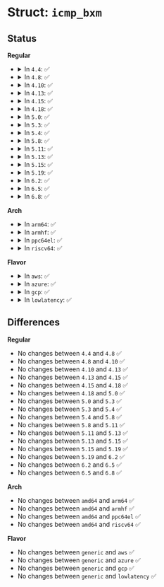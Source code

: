 # Struct: <code>icmp_bxm</code>

## Status
<b>Regular</b>
<ul>
<li>
<details>
<summary>In <code>4.4</code>: ✅</summary>

```c
struct icmp_bxm {
    struct sk_buff *skb;
    int offset;
    int data_len;
    struct (anon) data;
    int head_len;
    struct ip_options_data replyopts;
};
```
</details>
</li>
<li>
<details>
<summary>In <code>4.8</code>: ✅</summary>

```c
struct icmp_bxm {
    struct sk_buff *skb;
    int offset;
    int data_len;
    struct (anon) data;
    int head_len;
    struct ip_options_data replyopts;
};
```
</details>
</li>
<li>
<details>
<summary>In <code>4.10</code>: ✅</summary>

```c
struct icmp_bxm {
    struct sk_buff *skb;
    int offset;
    int data_len;
    struct (anon) data;
    int head_len;
    struct ip_options_data replyopts;
};
```
</details>
</li>
<li>
<details>
<summary>In <code>4.13</code>: ✅</summary>

```c
struct icmp_bxm {
    struct sk_buff *skb;
    int offset;
    int data_len;
    struct (anon) data;
    int head_len;
    struct ip_options_data replyopts;
};
```
</details>
</li>
<li>
<details>
<summary>In <code>4.15</code>: ✅</summary>

```c
struct icmp_bxm {
    struct sk_buff *skb;
    int offset;
    int data_len;
    struct (anon) data;
    int head_len;
    struct ip_options_data replyopts;
};
```
</details>
</li>
<li>
<details>
<summary>In <code>4.18</code>: ✅</summary>

```c
struct icmp_bxm {
    struct sk_buff *skb;
    int offset;
    int data_len;
    struct (anon) data;
    int head_len;
    struct ip_options_data replyopts;
};
```
</details>
</li>
<li>
<details>
<summary>In <code>5.0</code>: ✅</summary>

```c
struct icmp_bxm {
    struct sk_buff *skb;
    int offset;
    int data_len;
    struct (anon) data;
    int head_len;
    struct ip_options_data replyopts;
};
```
</details>
</li>
<li>
<details>
<summary>In <code>5.3</code>: ✅</summary>

```c
struct icmp_bxm {
    struct sk_buff *skb;
    int offset;
    int data_len;
    struct (anon) data;
    int head_len;
    struct ip_options_data replyopts;
};
```
</details>
</li>
<li>
<details>
<summary>In <code>5.4</code>: ✅</summary>

```c
struct icmp_bxm {
    struct sk_buff *skb;
    int offset;
    int data_len;
    struct (anon) data;
    int head_len;
    struct ip_options_data replyopts;
};
```
</details>
</li>
<li>
<details>
<summary>In <code>5.8</code>: ✅</summary>

```c
struct icmp_bxm {
    struct sk_buff *skb;
    int offset;
    int data_len;
    struct (anon) data;
    int head_len;
    struct ip_options_data replyopts;
};
```
</details>
</li>
<li>
<details>
<summary>In <code>5.11</code>: ✅</summary>

```c
struct icmp_bxm {
    struct sk_buff *skb;
    int offset;
    int data_len;
    struct (anon) data;
    int head_len;
    struct ip_options_data replyopts;
};
```
</details>
</li>
<li>
<details>
<summary>In <code>5.13</code>: ✅</summary>

```c
struct icmp_bxm {
    struct sk_buff *skb;
    int offset;
    int data_len;
    struct (anon) data;
    int head_len;
    struct ip_options_data replyopts;
};
```
</details>
</li>
<li>
<details>
<summary>In <code>5.15</code>: ✅</summary>

```c
struct icmp_bxm {
    struct sk_buff *skb;
    int offset;
    int data_len;
    struct (anon) data;
    int head_len;
    struct ip_options_data replyopts;
};
```
</details>
</li>
<li>
<details>
<summary>In <code>5.19</code>: ✅</summary>

```c
struct icmp_bxm {
    struct sk_buff *skb;
    int offset;
    int data_len;
    struct (anon) data;
    int head_len;
    struct ip_options_data replyopts;
};
```
</details>
</li>
<li>
<details>
<summary>In <code>6.2</code>: ✅</summary>

```c
struct icmp_bxm {
    struct sk_buff *skb;
    int offset;
    int data_len;
    struct (anon) data;
    int head_len;
    struct ip_options_data replyopts;
};
```
</details>
</li>
<li>
<details>
<summary>In <code>6.5</code>: ✅</summary>

```c
struct icmp_bxm {
    struct sk_buff *skb;
    int offset;
    int data_len;
    struct (anon) data;
    int head_len;
    struct ip_options_data replyopts;
};
```
</details>
</li>
<li>
<details>
<summary>In <code>6.8</code>: ✅</summary>

```c
struct icmp_bxm {
    struct sk_buff *skb;
    int offset;
    int data_len;
    struct (anon) data;
    int head_len;
    struct ip_options_data replyopts;
};
```
</details>
</li>
</ul>
<b>Arch</b>
<ul>
<li>
<details>
<summary>In <code>arm64</code>: ✅</summary>

```c
struct icmp_bxm {
    struct sk_buff *skb;
    int offset;
    int data_len;
    struct (anon) data;
    int head_len;
    struct ip_options_data replyopts;
};
```
</details>
</li>
<li>
<details>
<summary>In <code>armhf</code>: ✅</summary>

```c
struct icmp_bxm {
    struct sk_buff *skb;
    int offset;
    int data_len;
    struct (anon) data;
    int head_len;
    struct ip_options_data replyopts;
};
```
</details>
</li>
<li>
<details>
<summary>In <code>ppc64el</code>: ✅</summary>

```c
struct icmp_bxm {
    struct sk_buff *skb;
    int offset;
    int data_len;
    struct (anon) data;
    int head_len;
    struct ip_options_data replyopts;
};
```
</details>
</li>
<li>
<details>
<summary>In <code>riscv64</code>: ✅</summary>

```c
struct icmp_bxm {
    struct sk_buff *skb;
    int offset;
    int data_len;
    struct (anon) data;
    int head_len;
    struct ip_options_data replyopts;
};
```
</details>
</li>
</ul>
<b>Flavor</b>
<ul>
<li>
<details>
<summary>In <code>aws</code>: ✅</summary>

```c
struct icmp_bxm {
    struct sk_buff *skb;
    int offset;
    int data_len;
    struct (anon) data;
    int head_len;
    struct ip_options_data replyopts;
};
```
</details>
</li>
<li>
<details>
<summary>In <code>azure</code>: ✅</summary>

```c
struct icmp_bxm {
    struct sk_buff *skb;
    int offset;
    int data_len;
    struct (anon) data;
    int head_len;
    struct ip_options_data replyopts;
};
```
</details>
</li>
<li>
<details>
<summary>In <code>gcp</code>: ✅</summary>

```c
struct icmp_bxm {
    struct sk_buff *skb;
    int offset;
    int data_len;
    struct (anon) data;
    int head_len;
    struct ip_options_data replyopts;
};
```
</details>
</li>
<li>
<details>
<summary>In <code>lowlatency</code>: ✅</summary>

```c
struct icmp_bxm {
    struct sk_buff *skb;
    int offset;
    int data_len;
    struct (anon) data;
    int head_len;
    struct ip_options_data replyopts;
};
```
</details>
</li>
</ul>

## Differences
<b>Regular</b>
<ul>
<li>
No changes between <code>4.4</code> and <code>4.8</code> ✅
</li>
<li>
No changes between <code>4.8</code> and <code>4.10</code> ✅
</li>
<li>
No changes between <code>4.10</code> and <code>4.13</code> ✅
</li>
<li>
No changes between <code>4.13</code> and <code>4.15</code> ✅
</li>
<li>
No changes between <code>4.15</code> and <code>4.18</code> ✅
</li>
<li>
No changes between <code>4.18</code> and <code>5.0</code> ✅
</li>
<li>
No changes between <code>5.0</code> and <code>5.3</code> ✅
</li>
<li>
No changes between <code>5.3</code> and <code>5.4</code> ✅
</li>
<li>
No changes between <code>5.4</code> and <code>5.8</code> ✅
</li>
<li>
No changes between <code>5.8</code> and <code>5.11</code> ✅
</li>
<li>
No changes between <code>5.11</code> and <code>5.13</code> ✅
</li>
<li>
No changes between <code>5.13</code> and <code>5.15</code> ✅
</li>
<li>
No changes between <code>5.15</code> and <code>5.19</code> ✅
</li>
<li>
No changes between <code>5.19</code> and <code>6.2</code> ✅
</li>
<li>
No changes between <code>6.2</code> and <code>6.5</code> ✅
</li>
<li>
No changes between <code>6.5</code> and <code>6.8</code> ✅
</li>
</ul>
<b>Arch</b>
<ul>
<li>
No changes between <code>amd64</code> and <code>arm64</code> ✅
</li>
<li>
No changes between <code>amd64</code> and <code>armhf</code> ✅
</li>
<li>
No changes between <code>amd64</code> and <code>ppc64el</code> ✅
</li>
<li>
No changes between <code>amd64</code> and <code>riscv64</code> ✅
</li>
</ul>
<b>Flavor</b>
<ul>
<li>
No changes between <code>generic</code> and <code>aws</code> ✅
</li>
<li>
No changes between <code>generic</code> and <code>azure</code> ✅
</li>
<li>
No changes between <code>generic</code> and <code>gcp</code> ✅
</li>
<li>
No changes between <code>generic</code> and <code>lowlatency</code> ✅
</li>
</ul>
